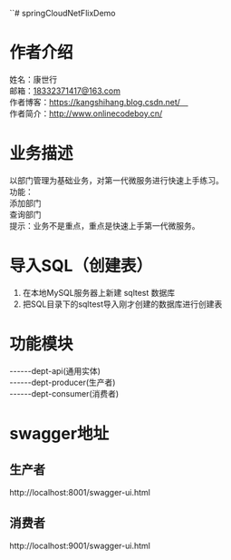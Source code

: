 ``# springCloudNetFlixDemo
# 作者介绍
姓名：康世行<br/>
邮箱：18332371417@163.com <br/>
作者博客：https://kangshihang.blog.csdn.net/   <br/>
作者简介：http://www.onlinecodeboy.cn/      <br/>
# 业务描述
 以部门管理为基础业务，对第一代微服务进行快速上手练习。<br/>
      功能：<br/>
       添加部门<br/>
       查询部门<br/>
  提示：业务不是重点，重点是快速上手第一代微服务。      
# 导入SQL（创建表）
 <ol>
  <li>在本地MySQL服务器上新建 sqltest 数据库</li>
  <li>把SQL目录下的sqltest导入刚才创建的数据库进行创建表</li>
 </ol>
 
# 功能模块
------dept-api(通用实体)<br/>
------dept-producer(生产者)<br/>
------dept-consumer(消费者)<br/>
# swagger地址
## 生产者
http://localhost:8001/swagger-ui.html
## 消费者
http://localhost:9001/swagger-ui.html

